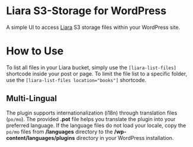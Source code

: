 # Liara S3-Storage for WordPress
A simple UI to access [Liara](https://liara.ir/products/object-storage/) S3 storage files within your WordPress site.

# How to Use

To list all files in your Liara bucket, simply use the <code>[liara-list-files]</code> shortcode inside your post or page. To limit the file list to a specific folder, use the <code>[liara-list-files location="books"]</code> shortcode.

## Multi-Lingual

The plugin supports internationalization (i18n) through translation files (`po/mo`). The provided **.pot** file helps you translate the plugin into your preferred language. If the language files do not load your locale, copy the `po/mo` files from **/languages** directory to the **/wp-content/languages/plugins** directory in your WordPress installation.